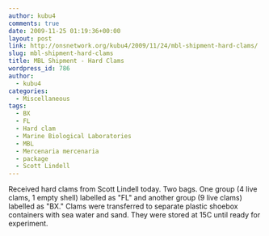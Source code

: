 ```yaml
---
author: kubu4
comments: true
date: 2009-11-25 01:19:36+00:00
layout: post
link: http://onsnetwork.org/kubu4/2009/11/24/mbl-shipment-hard-clams/
slug: mbl-shipment-hard-clams
title: MBL Shipment - Hard Clams
wordpress_id: 786
author:
  - kubu4
categories:
  - Miscellaneous
tags:
  - BX
  - FL
  - Hard clam
  - Marine Biological Laboratories
  - MBL
  - Mercenaria mercenaria
  - package
  - Scott Lindell
---
```


Received hard clams from Scott Lindell today. Two bags. One group (4 live clams, 1 empty shell) labelled as "FL" and another group (9 live clams) labelled as "BX." Clams were transferred to separate plastic shoebox containers with sea water and sand. They were stored at 15C until ready for experiment.
